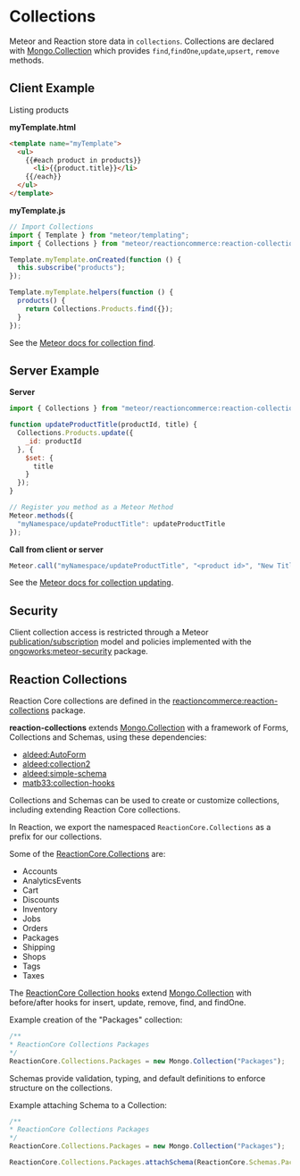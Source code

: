 # Collections
Meteor and Reaction store data in `collections`.  Collections are declared with [Mongo.Collection](http://docs.meteor.com/#/full/mongo_collection) which provides `find`,`findOne`,`update`,`upsert`, `remove` methods.

## Client Example
Listing products

**myTemplate.html**

```html
<template name="myTemplate">
  <ul>
    {{#each product in products}}
      <li>{{product.title}}</li>
    {{/each}}
  </ul>
</template>
```

**myTemplate.js**

```js
// Import Collections
import { Template } from "meteor/templating";
import { Collections } from "meteor/reactioncommerce:reaction-collections";

Template.myTemplate.onCreated(function () {
  this.subscribe("products");
});

Template.myTemplate.helpers(function () {
  products() {
    return Collections.Products.find({});
  }
});
```

See the [Meteor docs for collection find](http://docs.meteor.com/#/full/find).

## Server Example
**Server**

```js
import { Collections } from "meteor/reactioncommerce:reaction-collections";

function updateProductTitle(productId, title) {
  Collections.Products.update({
    _id: productId
  }, {
    $set: {
      title
    }
  });
}
```

```js
// Register you method as a Meteor Method
Meteor.methods({
  "myNamespace/updateProductTitle": updateProductTitle
});
```

**Call from client or server**

```js
Meteor.call("myNamespace/updateProductTitle", "<product id>", "New Title");
```

See the [Meteor docs for collection updating](http://docs.meteor.com/#/full/update).

## Security
Client collection access is restricted through a Meteor [publication/subscription](http://docs.meteor.com/#/full/meteor_publish) model and policies implemented with the [ongoworks:meteor-security](https://github.com/ongoworks/meteor-security) package.

## Reaction Collections
Reaction Core collections are defined in the [reactioncommerce:reaction-collections](https://github.com/reactioncommerce/reaction/tree/development/packages/reaction-collections) package.

**reaction-collections** extends [Mongo.Collection](http://docs.meteor.com/#/full/mongo_collection) with a framework of Forms, Collections and Schemas, using these dependencies:
- [aldeed:AutoForm](https://github.com/aldeed/meteor-autoform)
- [aldeed:collection2](https://github.com/aldeed/meteor-collection2)
- [aldeed:simple-schema](https://github.com/aldeed/meteor-simple-schema)
- [matb33:collection-hooks](https://github.com/matb33/meteor-collection-hooks)

Collections and Schemas can be used to create or customize collections, including extending Reaction Core collections.

In Reaction, we export the namespaced `ReactionCore.Collections` as a prefix for our collections.

Some of the [ReactionCore.Collections](https://github.com/reactioncommerce/reaction/blob/development/packages/reaction-collections/common/collections/collections.js) are:
- Accounts
- AnalyticsEvents
- Cart
- Discounts
- Inventory
- Jobs
- Orders
- Packages
- Shipping
- Shops
- Tags
- Taxes

The [ReactionCore Collection hooks](https://github.com/reactioncommerce/reaction/blob/development/packages/reaction-collections/common/collections/hooks/hooks.js) extend [Mongo.Collection](http://docs.meteor.com/#/full/mongo_collection) with before/after hooks for insert, update, remove, find, and findOne.

Example creation of the "Packages" collection:

```js
/**
* ReactionCore Collections Packages
*/
ReactionCore.Collections.Packages = new Mongo.Collection("Packages");
```

Schemas provide validation, typing, and default definitions to enforce structure on the collections.

Example attaching Schema to a Collection:

```js
/**
* ReactionCore Collections Packages
*/
ReactionCore.Collections.Packages = new Mongo.Collection("Packages");

ReactionCore.Collections.Packages.attachSchema(ReactionCore.Schemas.PackageConfig);
```
